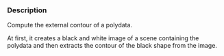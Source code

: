 ### Description

Compute the external contour of a polydata.

At first, it creates a black and white image of a scene containing the polydata and then extracts the contour of the black shape from the image.
